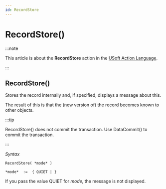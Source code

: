 ```yaml
---
id: RecordStore
---
```


# RecordStore()




:::note

This article is about the **RecordStore** action in the [USoft Action Language](/docs/Task_flow/Action_Language_reference/USoft_Action_Language.md).

:::

## **RecordStore()**

Stores the record internally and, if specified, displays a message about this.

The result of this is that the (new version of) the record becomes known to other objects.


:::tip

RecordStore() does not commit the transaction. Use DataCommit() to commit the transaction.

:::

*Syntax*

```
RecordStore( *mode* )

*mode*  :=  { QUIET | }
```

If you pass the value QUIET for *mode,* the message is not displayed.